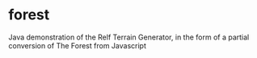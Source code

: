 # forest
Java demonstration of the Relf Terrain Generator, in the form of a partial conversion of The Forest from Javascript
